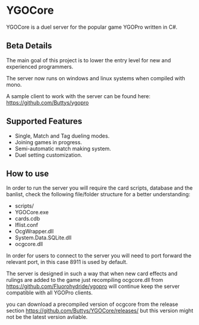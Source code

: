 YGOCore
===================
YGOCore is a duel server for the popular game YGOPro written in C#.

## Beta Details ##

The main goal of this project is to lower the entry level for new and experienced programmers.

The server now runs on windows and linux systems when compiled with mono.

A sample client to work with the server can be found here: https://github.com/Buttys/ygopro

## Supported Features ##

* Single, Match and Tag dueling modes.
* Joining games in progress.
* Semi-automatic match making system.
* Duel setting customization. 

## How to use ##

In order to run the server you will require the card scripts, database and the banlist, check the following file/folder structure for a better understanding:

* scripts/
* YGOCore.exe
* cards.cdb
* lflist.conf
* OcgWrapper.dll
* System.Data.SQLite.dll
* ocgcore.dll

In order for users to connect to the server you will need to port forward the relevant port, in this case 8911 is used by default.

The server is designed in such a way that when new card effects and rulings are added to the game just recompiling ocgcore.dll from https://github.com/Fluorohydride/ygopro will continue keep the server compatible with all YGOPro clients.

you can download a precompiled version of ocgcore from the release section https://github.com/Buttys/YGOCore/releases/
but this version might not be the latest version avliable.

